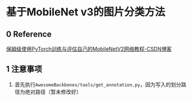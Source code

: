 # 基于MobileNet v3的图片分类方法

## 0	Reference

[保姆级使用PyTorch训练与评估自己的MobileNetV2网络教程-CSDN博客](https://blog.csdn.net/zzh516451964zzh/article/details/124478681)

## 1	注意事项

1. 首先执行`AwesomeBackbones/tools/get_annotation.py`，因为写入的划分路径为绝对路径（暂未修改好）

